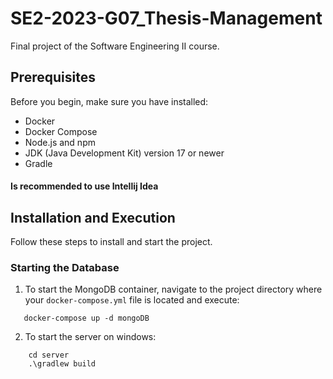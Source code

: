 # SE2-2023-G07_Thesis-Management
Final project of the Software Engineering II course.

## Prerequisites

Before you begin, make sure you have installed:

- Docker
- Docker Compose
- Node.js and npm
- JDK (Java Development Kit) version 17 or newer
- Gradle

#### Is recommended to use Intellij Idea
## Installation and Execution

Follow these steps to install and start the project.

### Starting the Database

1. To start the MongoDB container, navigate to the project directory where your `docker-compose.yml` file is located and execute:
```
   docker-compose up -d mongoDB
```
2. To start the server on windows:
``` 
    cd server
    .\gradlew build
    
```
